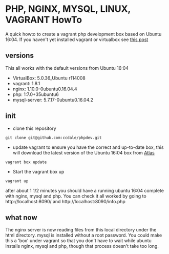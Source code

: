 # PHP, NGINX, MYSQL, LINUX, VAGRANT HowTo
A quick howto to create a vagrant php development box based on Ubuntu 16:04.
If you haven't yet installed vagrant or virtualbox see [this post](http://www.bglm.co.uk/2017/04/setup-vagrant-and-virtualbox-on-ubuntu.html)

## versions
This all works with the default versions from Ubuntu 16:04
* VirtualBox: 5.0.36_Ubuntu r114008
* vagrant: 1.8.1
* nginx: 1.10.0-0ubuntu0.16.04.4
* php: 1:7.0+35ubuntu6
* mysql-server: 5.7.17-0ubuntu0.16.04.2

## init
* clone this repository
```
git clone git@github.com:ccdale/phpdev.git
```
* update vagrant to ensure you have the correct and up-to-date box, this will
download the latest version of the Ubuntu 16:04 box from
[Atlas](https://atlas.hashicorp.com/ubuntu/boxes/xenial64)
```
vagrant box update
```
* Start the vagrant box up
```
vagrant up
```
after about 1 1/2 minutes you should have a running ubuntu 16:04 complete
with nginx, mysql and php.  You can check it all worked by going to
http://localhost:8090/ and http://localhost:8090/info.php

## what now
The nginx server is now reading files from this local directory under the
html directory.  mysql is installed without a root password.  You could make
this a 'box' under vagrant so that you don't have to wait while ubuntu
installs nginx, mysql and php, though that process doesn't take too long.
